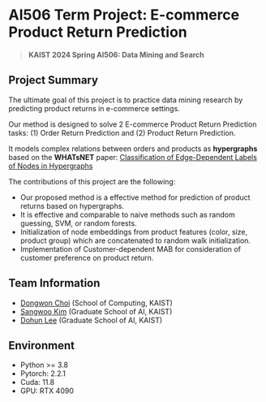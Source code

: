 # AI506 Term Project: E-commerce Product Return Prediction

> <b>KAIST 2024 Spring AI506: Data Mining and Search</b>

## Project Summary

The ultimate goal of this project is to practice data mining research by predicting product returns in e-commerce settings.

Our method is designed to solve 2 E-commerce Product Return Prediction tasks: (1) Order Return Prediction and (2) Product Return Prediction.

It models complex relations between orders and products as **hypergraphs** based on the **WHATsNET** paper: [Classification of Edge-Dependent Labels of Nodes in Hypergraphs](https://arxiv.org/abs/2306.03032)

The contributions of this project are the following:

- Our proposed method is a effective method for prediction of product returns based on hypergraphs.
- It is effective and comparable to naive methods such as random guessing, SVM, or random forests.
- Initialization of node embeddings from product features (color, size, product group) which are concatenated to random walk initialization.
- Implementation of Customer-dependent MAB for consideration of customer preference on product return.

## Team Information

- [Dongwon Choi](https://github.com/chlehdwon) (School of Computing, KAIST)
- [Sangwoo Kim](https://github.com/lodikim) (Graduate School of AI, KAIST)
- [Dohun Lee](https://github.com/DoHunLee1) (Graduate School of AI, KAIST)

## Environment

- Python >= 3.8
- Pytorch: 2.2.1
- Cuda: 11.8
- GPU: RTX 4090

